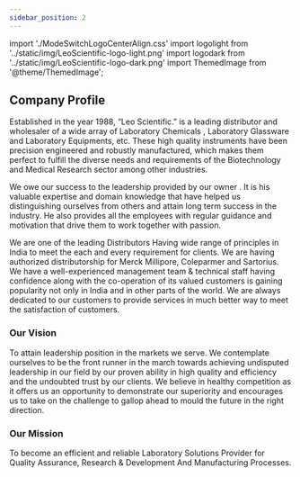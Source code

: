 ```yaml
---
sidebar_position: 2
---
```


import './ModeSwitchLogoCenterAlign.css'
import logolight from '../static/img/LeoScientific-logo-light.png'
import logodark from '../static/img/LeoScientific-logo-dark.png'
import ThemedImage from '@theme/ThemedImage';


<div className="div-center-alignments">
    <ThemedImage
  alt="Docusaurus themed image"
  sources={{
    light: logolight,
    dark: logodark,
  }}
/>
</div>

<!-- # About Us -->

## Company Profile

Established in the year 1988, “Leo Scientific.” is a leading distributor and wholesaler of a wide array of Laboratory Chemicals , Laboratory Glassware and Laboratory Equipments, etc. These high quality instruments have been precision engineered and robustly manufactured, which makes them perfect to fulfill the diverse needs and requirements of the Biotechnology and Medical Research sector among other industries.

We owe our success to the leadership provided by our owner . It is his valuable expertise and domain knowledge that have helped us distinguishing ourselves from others and attain long term success in the industry. He also provides all the employees with regular guidance and motivation that drive them to work together with passion.

We are one of the leading Distributors Having wide range of principles in India to meet the each and every requirement for clients. We are having authorized distributorship for Merck Millipore, Coleparmer and Sartorius. We have a well-experienced management team & technical staff having confidence along with the co-operation of its valued customers is gaining popularity not only in India and in other parts of the world. We are always dedicated to our customers to provide services in much better way to meet the satisfaction of customers.


### Our Vision

To attain leadership position in the markets we serve.
We contemplate ourselves to be the front runner in the march towards achieving undisputed leadership in our field by our proven ability in high quality and efficiency and the undoubted trust by our clients. We believe in healthy competition as it offers us an opportunity to demonstrate our superiority and encourages us to take on the challenge to gallop ahead to mould the future in the right direction. 


### Our Mission

To become an efficient and reliable Laboratory Solutions Provider for Quality Assurance, Research & Development And Manufacturing Processes.